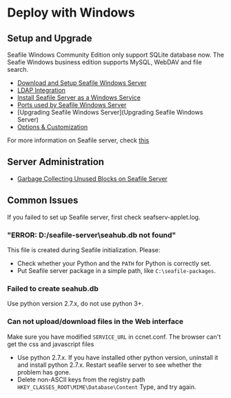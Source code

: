 # Deploy with Windows

## Setup and Upgrade

Seafile Windows Community Edition only support SQLite database now. The Seafie Windows business edition supports MySQL, WebDAV and file search.

- [Download and Setup Seafile Windows Server](download_and_setup_seafile_windows_server.md)
- [LDAP Integration](../deploy/using_ldap.md)
- [Install Seafile Server as a Windows Service](install_seafile_server_as_a_windows_service.md)
- [Ports used by Seafile Windows Server](ports_used_by_seafile_windows_server.md)
- [Upgrading Seafile Windows Server](Upgrading Seafile Windows Server)
- [Options & Customization](../deploy/server_configuration.md)

For more information on Seafile server, check [this](../deploy/README.md)

## Server Administration

- [Garbage Collecting Unused Blocks on Seafile Server](../maintain/seafile_gc.md)

## Common Issues

If you failed to set up Seafile server, first check seafserv-applet.log.
### "ERROR: D:/seafile-server\seahub.db not found"

This file is created during Seafile initialization. Please:

- Check whether your Python and the ``PATH`` for Python is correctly set.
- Put Seafile server package in a simple path, like ``C:\seafile-packages``.

### Failed to create seahub.db

Use python version 2.7.x, do not use python 3+.
### Can not upload/download files in the Web interface

Make sure you have modified ``SERVICE_URL`` in ccnet.conf.
The browser can't get the css and javascript files

- Use python 2.7.x. If you have installed other python version, uninstall it and install python 2.7.x. Restart seafile server to see whether the problem has gone.
- Delete non-ASCII keys from the registry path ``HKEY_CLASSES_ROOT\MIME\Database\Content`` Type, and try again.



